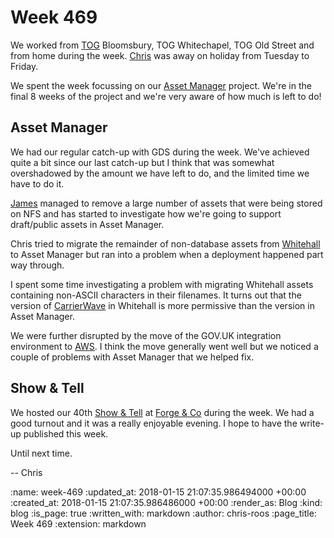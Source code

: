 Week 469
========

We worked from [TOG][the-office-group] Bloomsbury, TOG Whitechapel, TOG Old Street and from home during the week. [Chris][chris-lowis] was away on holiday from Tuesday to Friday.

We spent the week focussing on our [Asset Manager][asset-manager] project. We're in the final 8 weeks of the project and we're very aware of how much is left to do!

## Asset Manager

We had our regular catch-up with GDS during the week. We've achieved quite a bit since our last catch-up but I think that was somewhat overshadowed by the amount we have left to do, and the limited time we have to do it.

[James][james-mead] managed to remove a large number of assets that were being stored on NFS and has started to investigate how we're going to support draft/public assets in Asset Manager.

Chris tried to migrate the remainder of non-database assets from [Whitehall][whitehall] to Asset Manager but ran into a problem when a deployment happened part way through.

I spent some time investigating a problem with migrating Whitehall assets containing non-ASCII characters in their filenames. It turns out that the version of [CarrierWave][carrier-wave] in Whitehall is more permissive than the version in Asset Manager.

We were further disrupted by the move of the GOV.UK integration environment to [AWS][aws]. I think the move generally went well but we noticed a couple of problems with Asset Manager that we helped fix.

## Show & Tell

We hosted our 40th [Show & Tell][show-and-tell-events] at [Forge & Co][forge-and-co] during the week. We had a good turnout and it was a really enjoyable evening. I hope to have the write-up published this week.

Until next time.

-- Chris

[asset-manager]: https://github.com/alphagov/asset-manager
[aws]: https://aws.amazon.com/
[carrier-wave]: https://github.com/carrierwaveuploader/carrierwave
[chris-lowis]: /chris-lowis
[forge-and-co]: http://forgeandco.co.uk/
[james-mead]: /james-mead
[show-and-tell-events]: /show-and-tell-events
[the-office-group]: http://www.theofficegroup.co.uk/
[whitehall]: http://github.com/alphagov/whitehall

:name: week-469
:updated_at: 2018-01-15 21:07:35.986494000 +00:00
:created_at: 2018-01-15 21:07:35.986486000 +00:00
:render_as: Blog
:kind: blog
:is_page: true
:written_with: markdown
:author: chris-roos
:page_title: Week 469
:extension: markdown
